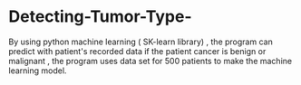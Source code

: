 # Detecting-Tumor-Type-
By using python machine learning ( SK-learn library) , the program can predict with patient's recorded data if the patient cancer is benign or malignant , the program uses data set for 500 patients to make the machine learning model. 
